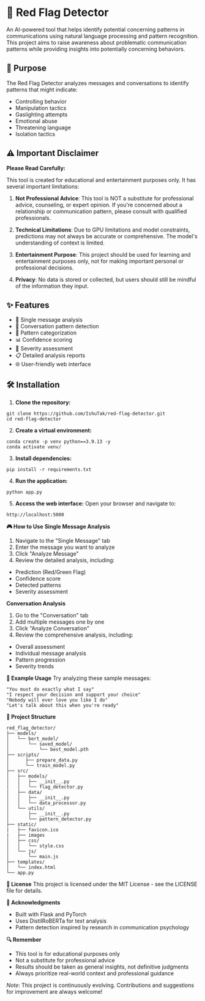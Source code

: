# 🚩 Red Flag Detector

An AI-powered tool that helps identify potential concerning patterns in communications using natural language processing and pattern recognition. This project aims to raise awareness about problematic communication patterns while providing insights into potentially concerning behaviors.

## 🎯 Purpose

The Red Flag Detector analyzes messages and conversations to identify patterns that might indicate:
- Controlling behavior
- Manipulation tactics
- Gaslighting attempts
- Emotional abuse
- Threatening language
- Isolation tactics

## ⚠️ Important Disclaimer

**Please Read Carefully:**

This tool is created for educational and entertainment purposes only. It has several important limitations:

1. **Not Professional Advice**: This tool is NOT a substitute for professional advice, counseling, or expert opinion. If you're concerned about a relationship or communication pattern, please consult with qualified professionals.

2. **Technical Limitations**: Due to GPU limitations and model constraints, predictions may not always be accurate or comprehensive. The model's understanding of context is limited.

3. **Entertainment Purpose**: This project should be used for learning and entertainment purposes only, not for making important personal or professional decisions.

4. **Privacy**: No data is stored or collected, but users should still be mindful of the information they input.

## ✨ Features

- 📝 Single message analysis
- 💬 Conversation pattern detection
- 🎯 Pattern categorization
- 📊 Confidence scoring
- 🚨 Severity assessment
- 📋 Detailed analysis reports
- 🌐 User-friendly web interface

## 🛠️ Installation

1. **Clone the repository:**
```
git clone https://github.com/IshuTak/red-flag-detector.git
cd red-flag-detector 
```
2. **Create a virtual environment:**
```
conda create -p venv python==3.9.13 -y
conda activate venv/ 
```
3. **Install dependencies:**
```
pip install -r requirements.txt 
```
4. **Run the application:**
```
python app.py
```
5. **Access the web interface:**
   Open your browser and navigate to:
```
http://localhost:5000
```
**🎮 How to Use**
**Single Message Analysis**
1. Navigate to the "Single Message" tab
2. Enter the message you want to analyze
3. Click "Analyze Message"
4. Review the detailed analysis, including:
- Prediction (Red/Green Flag)
- Confidence score
- Detected patterns
- Severity assessment

**Conversation Analysis**
  
1. Go to the "Conversation" tab
2. Add multiple messages one by one
3. Click "Analyze Conversation"
4. Review the comprehensive analysis, including:
- Overall assessment
- Individual message analysis
- Pattern progression
- Severity trends

**🎯 Example Usage**
  Try analyzing these sample messages:
```
"You must do exactly what I say"
"I respect your decision and support your choice"
"Nobody will ever love you like I do"
"Let's talk about this when you're ready"
```
**🚀 Project Structure**
```
red_flag_detector/
├── models/
│   └── bert_model/
│       └── saved_model/
│           └── best_model.pth
├── scripts/
│      ├── prepare_data.py
│      └── train_model.py
├── src/
│   ├── models/
│   │   ├── __init__.py
│   │   └── flag_detector.py
|   ├── data/
│   │   ├── __init__.py
│   │   └── data_processor.py   
│   └── utils/
│       ├── __init__.py
│       └── pattern_detector.py
├── static/
|   ├── favicon.ico
|   ├── images
│   ├── css/
│   │   └── style.css
│   └── js/
│       └── main.js
├── templates/
│   └── index.html
└── app.py
```
**📝 License**
    This project is licensed under the MIT License - see the LICENSE file for details.

**🌟 Acknowledgments**
- Built with Flask and PyTorch
- Uses DistilRoBERTa for text analysis
- Pattern detection inspired by research in communication psychology

**🔍 Remember**
- This tool is for educational purposes only
- Not a substitute for professional advice
- Results should be taken as general insights, not definitive judgments
- Always prioritize real-world context and professional guidance

*Note*: This project is continuously evolving. Contributions and suggestions for improvement are always welcome!
